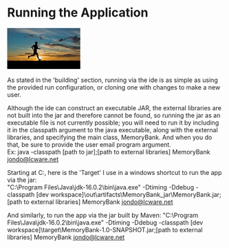 # Running the Application

![](../../images/running.jpg)

As stated in the 'building' section, running via the ide is as simple as using
the provided run configuration, or cloning one with changes to make a new user.

Although the ide can construct an executable JAR, the external libraries are not
built into the jar and therefore cannot be found, so running the jar as an executable
file is not currently possible; you will need to run it by including it in the
classpath argument to the java executable, along with the external libraries, and 
specifying the main class, MemoryBank.
And when you do that, be sure to provide the user email program argument.  
Ex:  java -classpath [path to jar];[path to external libraries] MemoryBank jondo@lcware.net

Starting at C:\, here is the 'Target' I use in a windows shortcut to run the app via the jar:  
"C:\Program Files\Java\jdk-16.0.2\bin\java.exe" -Dtiming -Ddebug -classpath 
[dev workspace]\out\artifacts\MemoryBank_jar\MemoryBank.jar;[path to external libraries] MemoryBank jondo@lcware.net

And similarly, to run the app via the jar built by Maven:
"C:\Program Files\Java\jdk-16.0.2\bin\java.exe" -Dtiming -Ddebug -classpath
[dev workspace]\target\MemoryBank-1.0-SNAPSHOT.jar;[path to external libraries] MemoryBank jondo@lcware.net




